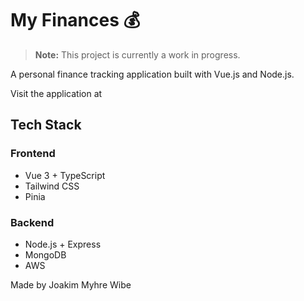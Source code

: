 # My Finances 💰

> **Note:** This project is currently a work in progress.

A personal finance tracking application built with Vue.js and Node.js.

Visit the application at [](https://)

## Tech Stack

### Frontend
- Vue 3 + TypeScript
- Tailwind CSS
- Pinia

### Backend
- Node.js + Express
- MongoDB
- AWS

Made by Joakim Myhre Wibe
